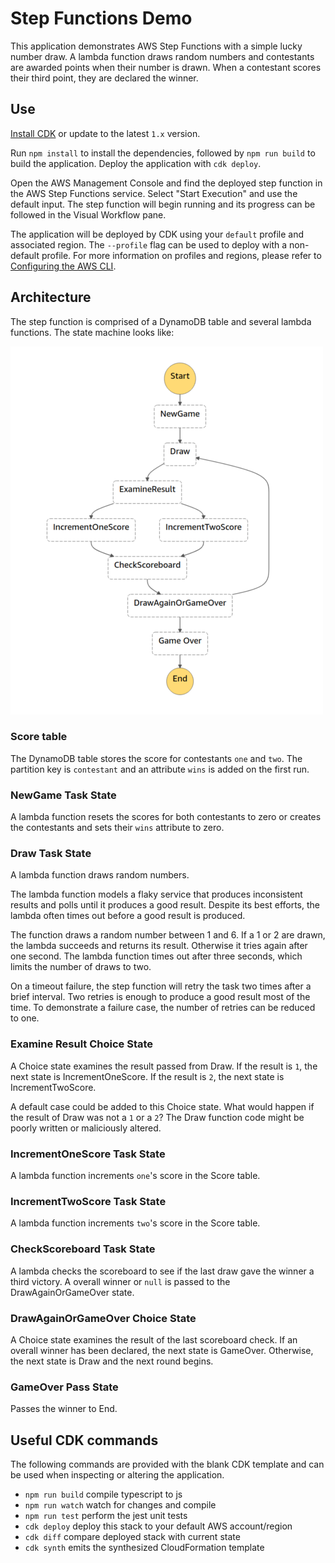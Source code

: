 # Step Functions Demo

This application demonstrates AWS Step Functions with a simple lucky number draw. A lambda function draws random numbers and contestants are awarded points when their number is drawn. When a contestant scores their third point, they are declared the winner.

## Use

[Install CDK](https://docs.aws.amazon.com/cdk/latest/guide/getting_started.html) or update to the latest `1.x` version.

Run `npm install` to install the dependencies, followed by `npm run build` to build the application. Deploy the application with `cdk deploy`. 

Open the AWS Management Console and find the deployed step function in the AWS Step Functions service. Select "Start Execution" and use the default input. The step function will begin running and its progress can be followed in the Visual Workflow pane.

The application will be deployed by CDK using your `default` profile and associated region. The `--profile` flag can be used to deploy with a non-default profile. For more information on profiles and regions, please refer to [Configuring the AWS CLI](https://docs.aws.amazon.com/cli/latest/userguide/cli-chap-configure.html).

## Architecture

The step function is comprised of a DynamoDB table and several lambda functions. The state machine looks like:

![Step functions demo](step-functions-demo.png)

### Score table

The DynamoDB table stores the score for contestants `one` and `two`. The partition key is `contestant` and an attribute `wins` is added on the first run.

### NewGame Task State

A lambda function resets the scores for both contestants to zero or creates the contestants and sets their `wins` attribute to zero.

### Draw Task State

A lambda function draws random numbers. 

The lambda function models a flaky service that produces inconsistent results and polls until it produces a good result. Despite its best efforts, the lambda often times out before a good result is produced.

The function draws a random number between 1 and 6. If a 1 or 2 are drawn, the lambda succeeds and returns its result. Otherwise it tries again after one second. The lambda function times out after three seconds, which limits the number of draws to two.

On a timeout failure, the step function will retry the task two times after a brief interval. Two retries is enough to produce a good result most of the time. To demonstrate a failure case, the number of retries can be reduced to one.

### Examine Result Choice State

A Choice state examines the result passed from Draw. If the result is `1`, the next state is IncrementOneScore. If the result is `2`, the next state is IncrementTwoScore.

A default case could be added to this Choice state. What would happen if the result of Draw was not a `1` or a `2`? The Draw function code might be poorly written or maliciously altered.

### IncrementOneScore Task State

A lambda function increments `one`'s score in the Score table.

### IncrementTwoScore Task State

A lambda function increments `two`'s score in the Score table.

### CheckScoreboard Task State

A lambda checks the scoreboard to see if the last draw gave the winner a third victory. A overall winner or `null` is passed to the DrawAgainOrGameOver state.

### DrawAgainOrGameOver Choice State

A Choice state examines the result of the last scoreboard check. If an overall winner has been declared, the next state is GameOver. Otherwise, the next state is Draw and the next round begins.

### GameOver Pass State

Passes the winner to End.

## Useful CDK commands

The following commands are provided with the blank CDK template and can be used when inspecting or altering the application.

 * `npm run build`   compile typescript to js
 * `npm run watch`   watch for changes and compile
 * `npm run test`    perform the jest unit tests
 * `cdk deploy`      deploy this stack to your default AWS account/region
 * `cdk diff`        compare deployed stack with current state
 * `cdk synth`       emits the synthesized CloudFormation template